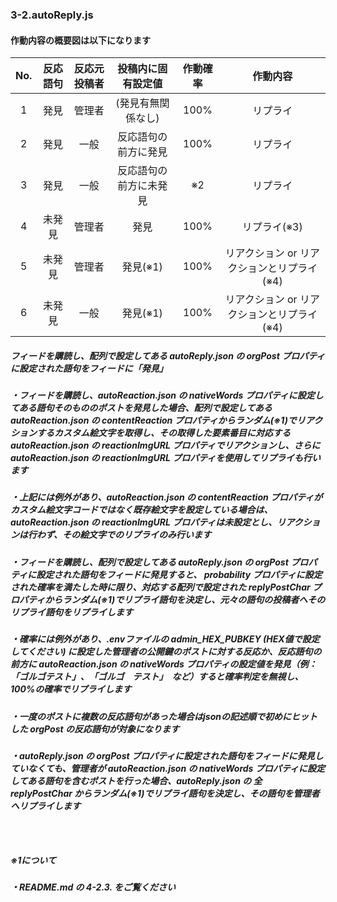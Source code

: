 ### 3-2.autoReply.js

#### 作動内容の概要図は以下になります

| No. | 反応語句 | 反応元投稿者 | 投稿内に固有設定値 | 作動確率 | 作動内容 |
|:-:|:-:|:-:|:-:|:-:|:-:|
| 1 | 発見 | 管理者 | (発見有無関係なし) | 100% | リプライ |
| 2 | 発見 | 一般 | 反応語句の前方に発見 | 100% | リプライ |
| 3 | 発見 | 一般 | 反応語句の前方に未発見 | ※2 | リプライ |
| 4 | 未発見 | 管理者 | 発見 | 100% | リプライ(※3) |
| 5 | 未発見 | 管理者 | 発見(※1) | 100% | リアクション or リアクションとリプライ (※4) |
| 6 | 未発見 | 一般 | 発見(※1) | 100% | リアクション or リアクションとリプライ (※4) |

##### フィードを購読し、配列で設定してある autoReply.json の orgPost プロパティに設定された語句をフィードに「発見」


##### ・フィードを購読し、autoReaction.json の nativeWords プロパティに設定してある語句そのもののポストを発見した場合、配列で設定してある autoReaction.json の contentReaction プロパティからランダム(※1)でリアクションするカスタム絵文字を取得し、その取得した要素番目に対応する autoReaction.json の reactionImgURL プロパティでリアクションし、さらに autoReaction.json の reactionImgURL プロパティを使用してリプライも行います
##### ・上記には例外があり、autoReaction.json の contentReaction プロパティがカスタム絵文字コードではなく既存絵文字を設定している場合は、autoReaction.json の reactionImgURL プロパティは未設定とし、リアクションは行わず、その絵文字でのリプライのみ行います
##### 

##### ・フィードを購読し、配列で設定してある autoReply.json の orgPost プロパティに設定された語句をフィードに発見すると、 probability プロパティに設定された確率を満たした時に限り、対応する配列で設定された replyPostChar プロパティからランダム(※1)でリプライ語句を決定し、元々の語句の投稿者へそのリプライ語句をリプライします

##### ・確率には例外があり、.envファイルの admin_HEX_PUBKEY (HEX値で設定してください) に設定した管理者の公開鍵のポストに対する反応か、反応語句の前方に autoReaction.json の nativeWords プロパティの設定値を発見（例：「ゴルゴテスト」、「ゴルゴ　テスト」　など）すると確率判定を無視し、100%の確率でリプライします
##### ・一度のポストに複数の反応語句があった場合はjsonの記述順で初めにヒットした orgPost の反応語句が対象になります

##### ・autoReply.json の orgPost プロパティに設定された語句をフィードに発見していなくても、管理者が autoReaction.json の nativeWords プロパティに設定してある語句を含むポストを行った場合、autoReply.json の 全 replyPostChar からランダム(※1)でリプライ語句を決定し、その語句を管理者へリプライします

### 　
##### ※1について
##### ・README.md の 4-2.3. をご覧ください
